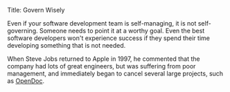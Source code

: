 Title: Govern Wisely

Even if your software development team is self-managing, it is not self-governing. Someone needs to point it at a worthy goal. Even the best software developers won't experience success if they spend their time developing something that is not needed. 

When Steve Jobs returned to Apple in 1997, he commented that the company had lots of great engineers, but was suffering from poor management, and immediately began to cancel several large projects, such as [OpenDoc][].

[OpenDoc]: https://en.wikipedia.org/wiki/OpenDoc
